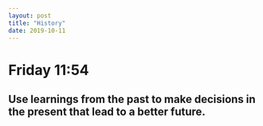 ```yaml
---
layout: post
title: "History"
date: 2019-10-11
---
```


# Friday 11:54
## Use learnings from the past to make decisions in the present that lead to a better future.

